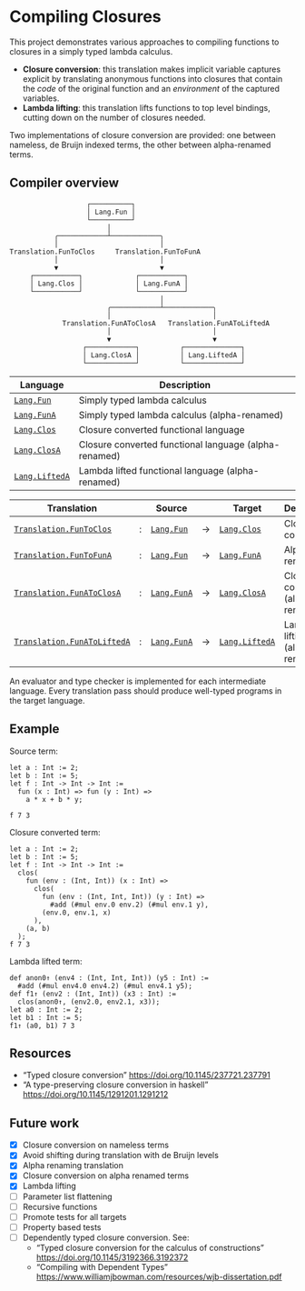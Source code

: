 # Compiling Closures

This project demonstrates various approaches to compiling functions to closures
in a simply typed lambda calculus.

- **Closure conversion**: this translation makes implicit variable captures
  explicit by translating anonymous functions into closures that contain the
  _code_ of the original function and an _environment_ of the captured variables.
- **Lambda lifting**: this translation lifts functions to top level bindings,
  cutting down on the number of closures needed.

Two implementations of closure conversion are provided: one between nameless,
de Bruijn indexed terms, the other between alpha-renamed terms.

## Compiler overview

```text
                   ┌──────────┐
                   │ Lang.Fun │
                   └──────────┘
                        │
           ╭────────────┴────────────╮
           │                         │
Translation.FunToClos     Translation.FunToFunA
           │                         │
           ▼                         ▼
     ┌───────────┐             ┌───────────┐
     │ Lang.Clos │             │ Lang.FunA │
     └───────────┘             └───────────┘
                                     │
                        ╭────────────┴────────────╮
                        │                         │
             Translation.FunAToClosA   Translation.FunAToLiftedA
                        │                         │
                        ▼                         ▼
                  ┌────────────┐          ┌──────────────┐
                  │ Lang.ClosA │          │ Lang.LiftedA │
                  └────────────┘          └──────────────┘

```

| Language          | Description                                           |
| ----------------- | ----------------------------------------------------- |
| [`Lang.Fun`]      | Simply typed lambda calculus                          |
| [`Lang.FunA`]     | Simply typed lambda calculus (alpha-renamed)          |
| [`Lang.Clos`]     | Closure converted functional language                 |
| [`Lang.ClosA`]    | Closure converted functional language (alpha-renamed) |
| [`Lang.LiftedA`]  | Lambda lifted functional language (alpha-renamed)     |

[`Lang.Fun`]: ./lib/lang_Fun.ml
[`Lang.Clos`]: ./lib/lang_Clos.ml
[`Lang.FunA`]: ./lib/lang_FunA.ml
[`Lang.ClosA`]: ./lib/lang_ClosA.ml
[`Lang.LiftedA`]: ./lib/lang_LiftedA.ml

| Translation                   |   | Source          |   | Target           | Description
| ----------------------------- | - | --------------- | - | ---------------- | ---------------------------------
| [`Translation.FunToClos`]     | : | [`Lang.Fun`]    | → | [`Lang.Clos`]    | Closure conversion
| [`Translation.FunToFunA`]     | : | [`Lang.Fun`]    | → | [`Lang.FunA`]    | Alpha renaming
| [`Translation.FunAToClosA`]   | : | [`Lang.FunA`]   | → | [`Lang.ClosA`]   | Closure conversion (alpha renamed)
| [`Translation.FunAToLiftedA`] | : | [`Lang.FunA`]   | → | [`Lang.LiftedA`] | Lambda lifting (alpha renamed)

[`Translation.FunToClos`]: ./lib/translation_FunToClos.ml
[`Translation.FunToFunA`]: ./lib/translation_FunToFunA.ml
[`Translation.FunAToClosA`]: ./lib/translation_FunAToClosA.ml
[`Translation.FunAToLiftedA`]: ./lib/translation_FunAToLiftedA.ml

An evaluator and type checker is implemented for each intermediate language.
Every translation pass should produce well-typed programs in the target language.

## Example

Source term:

<!-- $MDX file=test/multiple-captures-3.txt -->
```text
let a : Int := 2;
let b : Int := 5;
let f : Int -> Int -> Int :=
  fun (x : Int) => fun (y : Int) =>
    a * x + b * y;

f 7 3
```

Closure converted term:

<!-- $MDX file=test/multiple-captures-3.clos.stdout -->
```text
let a : Int := 2;
let b : Int := 5;
let f : Int -> Int -> Int :=
  clos(
    fun (env : (Int, Int)) (x : Int) =>
      clos(
        fun (env : (Int, Int, Int)) (y : Int) =>
          #add (#mul env.0 env.2) (#mul env.1 y),
        (env.0, env.1, x)
      ),
    (a, b)
  );
f 7 3
```

Lambda lifted term:

<!-- $MDX file=test/multiple-captures-3.lifted.stdout -->
```text
def anon0↑ (env4 : (Int, Int, Int)) (y5 : Int) :=
  #add (#mul env4.0 env4.2) (#mul env4.1 y5);
def f1↑ (env2 : (Int, Int)) (x3 : Int) :=
  clos(anon0↑, (env2.0, env2.1, x3));
let a0 : Int := 2;
let b1 : Int := 5;
f1↑ (a0, b1) 7 3
```

## Resources

- “Typed closure conversion” <https://doi.org/10.1145/237721.237791>
- “A type-preserving closure conversion in haskell” <https://doi.org/10.1145/1291201.1291212>

## Future work

- [x] Closure conversion on nameless terms
- [x] Avoid shifting during translation with de Bruijn levels
- [x] Alpha renaming translation
- [x] Closure conversion on alpha renamed terms
- [x] Lambda lifting
- [ ] Parameter list flattening
- [ ] Recursive functions
- [ ] Promote tests for all targets
- [ ] Property based tests
- [ ] Dependently typed closure conversion. See:
  - “Typed closure conversion for the calculus of constructions” <https://doi.org/10.1145/3192366.3192372>
  - “Compiling with Dependent Types” <https://www.williamjbowman.com/resources/wjb-dissertation.pdf>
